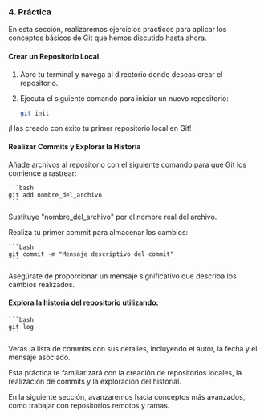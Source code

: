 ### 4. Práctica

En esta sección, realizaremos ejercicios prácticos para aplicar los conceptos básicos de Git que hemos discutido hasta ahora.

#### Crear un Repositorio Local

1. Abre tu terminal y navega al directorio donde deseas crear el repositorio.
   
2. Ejecuta el siguiente comando para iniciar un nuevo repositorio:

   ```bash
   git init
   ```

¡Has creado con éxito tu primer repositorio local en Git!

#### Realizar Commits y Explorar la Historia

Añade archivos al repositorio con el siguiente comando para que Git los comience a rastrear:

    ```bash
    git add nombre_del_archivo
    ```

Sustituye "nombre_del_archivo" por el nombre real del archivo.

Realiza tu primer commit para almacenar los cambios:

    ```bash
    git commit -m "Mensaje descriptivo del commit"
    ```

Asegúrate de proporcionar un mensaje significativo que describa los cambios realizados.

#### Explora la historia del repositorio utilizando:

    ```bash
    git log
    ```

Verás la lista de commits con sus detalles, incluyendo el autor, la fecha y el mensaje asociado.

Esta práctica te familiarizará con la creación de repositorios locales, la realización de commits y la exploración del historial. 

En la siguiente sección, avanzaremos hacia conceptos más avanzados, como trabajar con repositorios remotos y ramas.

